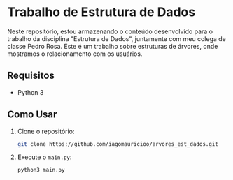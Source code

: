 # Trabalho de Estrutura de Dados

Neste repositório, estou armazenando o conteúdo desenvolvido para o trabalho da disciplina "Estrutura de Dados", juntamente com meu colega de classe Pedro Rosa. Este é um trabalho sobre estruturas de árvores, onde mostramos o relacionamento com os usuários.

## Requisitos
- Python 3

## Como Usar

1. Clone o repositório:

    ```bash
    git clone https://github.com/iagomauricioo/arvores_est_dados.git
    ```

2. Execute o `main.py`:

    ```bash
    python3 main.py
    ```
